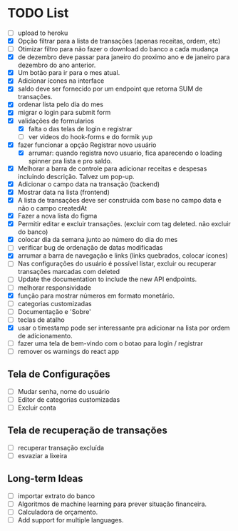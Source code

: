 # TODO List

-   [ ] upload to heroku
-   [x] Opção filtrar para a lista de transações (apenas receitas, ordem, etc)
-   [ ] Otimizar filtro para não fazer o download do banco a cada mudança
-   [x] de dezembro deve passar para janeiro do proximo ano e de janeiro para dezembro do ano anterior.
-   [x] Um botão para ir para o mes atual.
-   [x] Adicionar ícones na interface
-   [x] saldo deve ser fornecido por um endpoint que retorna SUM de transações.
-   [x] ordenar lista pelo dia do mes
-   [x] migrar o login para submit form
-   [x] validações de formularios
    -   [x] falta o das telas de login e registrar
    -   [ ] ver videos do hook-forms e do formik yup
-   [x] fazer funcionar a opção Registrar novo usuário
    -   [x] arrumar: quando registra novo usuario, fica aparecendo o loading spinner pra lista e pro saldo.
-   [x] Melhorar a barra de controle para adicionar receitas e despesas incluindo descrição. Talvez um pop-up.
-   [x] Adicionar o campo data na transação (backend)
-   [x] Mostrar data na lista (frontend)
-   [x] A lista de transações deve ser construida com base no campo data e não o campo createdAt
-   [x] Fazer a nova lista do figma
-   [x] Permitir editar e excluir transações. (excluir com tag deleted. não excluir do banco)
-   [x] colocar dia da semana junto ao número do dia do mes
-   [ ] verificar bug de ordenação de datas modificadas
-   [x] arrumar a barra de navegação e links (links quebrados, colocar ícones)
-   [ ] Nas configurações do usuário é possível listar, excluir ou recuperar transações marcadas com deleted
-   [ ] Update the documentation to include the new API endpoints.
-   [ ] melhorar responsividade
-   [x] função para mostrar números em formato monetário.
-   [ ] categorias customizadas
-   [ ] Documentação e 'Sobre'
-   [ ] teclas de atalho
-   [x] usar o timestamp pode ser interessante pra adicionar na lista por ordem de adicionamento.
-   [ ] fazer uma tela de bem-vindo com o botao para login / registrar
-   [ ] remover os warnings do react app

## Tela de Configurações

-   [ ] Mudar senha, nome do usuário
-   [ ] Editor de categorias customizadas
-   [ ] Excluir conta

## Tela de recuperação de transações

-   [ ] recuperar transação excluída
-   [ ] esvaziar a lixeira

## Long-term Ideas

-   [ ] importar extrato do banco
-   [ ] Algoritmos de machine learning para prever situação financeira.
-   [ ] Calculadora de orçamento.
-   [ ] Add support for multiple languages.
